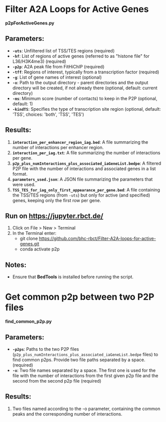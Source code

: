 # Filter A2A Loops for Active Genes

**p2pForActiveGenes.py**

## Parameters:

- **`-uts`**: Unfiltered list of TSS/TES regions (required)
- **`-hf`**: List of regions of active genes (referred to as "histone file" for L36/H3K4me3) (required)
- **`-p2p`**: A2A peak file from FitHiChIP (required)
- **`-tff`**: Regions of interest, typically from a transcription factor (required)
- **`-g`**: List of gene names of interest (optional)
- **`-o`**: Path to the output directory - parent directories and the output directory will be created, if not already there (optional, default: current directory)
- **`-ms`**: Minimum score (number of contacts) to keep in the P2P (optional, default: 1)
- **`-kindTS`**: Specifies the type of transcription site region (optional, default: 'TSS', choices: 'both', 'TSS', 'TES')

## Results:

1. **`interaction_per_enhancer_region_iag.bed`**: A file summarizing the number of interactions per enhancer region.
2. **`interaction_per_iag.txt`**: A file summarizing the number of interactions per gene.
3. **`p2p_plus_numInteractions_plus_associated_iaGeneList.bedpe`**: A filtered P2P file with the number of interactions and associated genes in a list format.
4. **`parameters_used.json`**: A JSON file summarizing the parameters that were used.
5. **`TSS_TES_for_iag_only_first_appearance_per_gene.bed`**: A file containing the TSS/TES regions (from `-uts`) but only for active (and specified) genes, keeping only the first row per gene.

## Run on https://jupyter.rbct.de/

1. Click on File > New > Terminal 
2. In the Terminal enter:
    - git clone https://github.com/bhc-rbct/Filter-A2A-loops-for-active-genes.git
    - conda activate p2p

## Notes:

- Ensure that **BedTools** is installed before running the script.

# Get common p2p between two P2P files

**find_common_p2p.py**

## Parameters:

- **`-p2ps`**: Paths to the two P2P files (`p2p_plus_numInteractions_plus_associated_iaGeneList.bedpe` files) to find common p2ps. Provide two file paths separated by a space. (required)
- **`-o`**: Two file names separated by a space. The first one is used for the file with the number of interactions from the first given p2p file and the second from the second p2p file (required)

## Results:

1. Two files named according to the -o parameter, containing the common peaks and the corresponding number of interactions.
